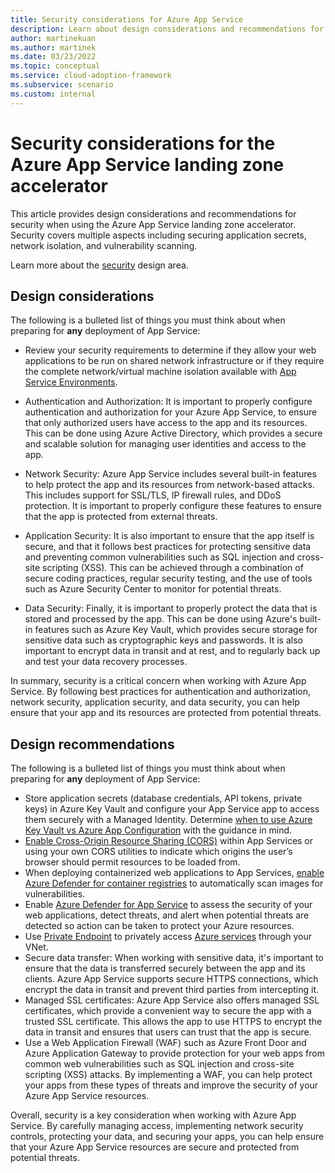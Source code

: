 ```yaml
---
title: Security considerations for Azure App Service
description: Learn about design considerations and recommendations for security in the Azure App Service landing zone accelerator
author: martinekuan
ms.author: martinek
ms.date: 03/23/2022
ms.topic: conceptual
ms.service: cloud-adoption-framework
ms.subservice: scenario
ms.custom: internal
---
```


# Security considerations for the Azure App Service landing zone accelerator

This article provides design considerations and recommendations for security when using the Azure App Service landing zone accelerator. Security covers multiple aspects including securing application secrets, network isolation, and vulnerability scanning.

Learn more about the [security](../../../ready/landing-zone/design-area/security.md) design area.

## Design considerations

The following is a bulleted list of things you must think about when preparing for **any** deployment of App Service:

- Review your security requirements to determine if they allow your web applications to be run on shared network infrastructure or if they require the complete network/virtual machine isolation available with [App Service Environments](/azure/app-service/environment/overview).
- Authentication and Authorization: It is important to properly configure authentication and authorization for your Azure App Service, to ensure that only authorized users have access to the app and its resources. This can be done using Azure Active Directory, which provides a secure and scalable solution for managing user identities and access to the app.
- Network Security: Azure App Service includes several built-in features to help protect the app and its resources from network-based attacks. This includes support for SSL/TLS, IP firewall rules, and DDoS protection. It is important to properly configure these features to ensure that the app is protected from external threats.
- Application Security: It is also important to ensure that the app itself is secure, and that it follows best practices for protecting sensitive data and preventing common vulnerabilities such as SQL injection and cross-site scripting (XSS). This can be achieved through a combination of secure coding practices, regular security testing, and the use of tools such as Azure Security Center to monitor for potential threats.

- Data Security: Finally, it is important to properly protect the data that is stored and processed by the app. This can be done using Azure's built-in features such as Azure Key Vault, which provides secure storage for sensitive data such as cryptographic keys and passwords. It is also important to encrypt data in transit and at rest, and to regularly back up and test your data recovery processes.

In summary, security is a critical concern when working with Azure App Service. By following best practices for authentication and authorization, network security, application security, and data security, you can help ensure that your app and its resources are protected from potential threats.

## Design recommendations

The following is a bulleted list of things you must think about when preparing for **any** deployment of App Service:

- Store application secrets (database credentials, API tokens, private keys) in Azure Key Vault and configure your App Service app to access them securely with a Managed Identity.  Determine [when to use Azure Key Vault vs Azure App Configuration](/azure/architecture/solution-ideas/articles/appconfig-key-vault) with the guidance in mind.
- [Enable Cross-Origin Resource Sharing (CORS)](/azure/app-service/app-service-web-tutorial-rest-api#enable-cors) within App Services or using your own CORS utilities to indicate which origins the user’s browser should permit resources to be loaded from.
- When deploying containerized web applications to App Services, [enable Azure Defender for container registries](/azure/security-center/defender-for-container-registries-introduction) to automatically scan images for vulnerabilities.
- Enable [Azure Defender for App Service](/azure/security-center/defender-for-app-service-introduction) to assess the security of your web applications, detect threats, and alert when potential threats are detected so action can be taken to protect your Azure resources.
- Use [Private Endpoint](/azure/private-link/private-endpoint-overview) to privately access [Azure services](/azure/private-link/availability) through your VNet.
- Secure data transfer: When working with sensitive data, it's important to ensure that the data is transferred securely between the app and its clients. Azure App Service supports secure HTTPS connections, which encrypt the data in transit and prevent third parties from intercepting it.
- Managed SSL certificates: Azure App Service also offers managed SSL certificates, which provide a convenient way to secure the app with a trusted SSL certificate. This allows the app to use HTTPS to encrypt the data in transit and ensures that users can trust that the app is secure.
- Use a Web Application Firewall (WAF) such as Azure Front Door and Azure Application Gateway to provide protection for your web apps from common web vulnerabilities such as SQL injection and cross-site scripting (XSS) attacks. By implementing a WAF, you can help protect your apps from these types of threats and improve the security of your Azure App Service resources.


Overall, security is a key consideration when working with Azure App Service. By carefully managing access, implementing network security controls, protecting your data, and securing your apps, you can help ensure that your Azure App Service resources are secure and protected from potential threats.
